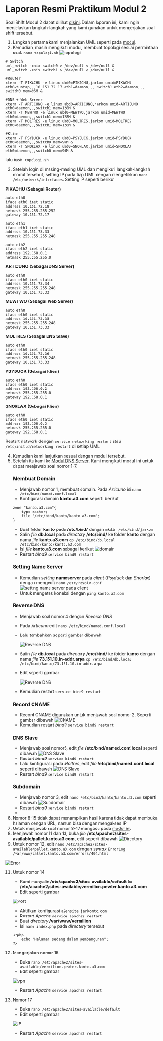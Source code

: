 

# Laporan Resmi Praktikum Modul 2

Soal Shift Modul 2 dapat dilihat [disini](Soal/Soal%20Shift%20Modul%202.pdf). Dalam laporan ini, kami ingin menjelaskan langkah-langkah yang kami gunakan untuk mengerjakan soal shift tersebut.

1. Langkah pertama kami menjalankan UML seperti pada [modul](https://github.com/afrchmdi/Jarkom-Modul-Pengenalan-UML).
2. Kemudian, masih mengikuti modul, membuat topologi sesuai permintaan soal. `nano topologi.sh`
![topologi](/Gambar/topologi.png)

```shell
# Switch
uml_switch -unix switch0 > /dev/null < /dev/null &
uml_switch -unix switch1 > /dev/null < /dev/null &

#Router
xterm -T PIKACHU -e linux ubd0=PIKACHU,jarkom umid=PIKACHU eth0=tuntap,,,10.151.72.17 eth1=daemon,,, switch1 eth2=daemon,,, switch0 mem=96M &

#DNS + Web Server
xterm -T ARTICUNO -e linux ubd0=ARTICUNO,jarkom umid=ARTICUNO eth0=daemon,,,switch1 mem=128M &
xterm -T MEWTWO -e linux ubd0=MEWTWO,jarkom umid=MEWTWO eth0=daemon,,,switch1 mem=128M &
xterm -T MOLTRES -e linux ubd0=MOLTRES,jarkom umid=MOLTRES eth0=daemon,,,switch1 mem=128M &

#Klien
xterm -T PSYDUCK -e linux ubd0=PSYDUCK,jarkom umid=PSYDUCK eth0=daemon,,,switch0 mem=96M &
xterm -T SNORLAX -e linux ubd0=SNORLAX,jarkom umid=SNOXLAX eth0=daemon,,,switch0 mem=96M &
```
lalu `bash topologi.sh`

3. Setelah login di masing-masing UML dan mengikuti langkah-langkah modul tersebut, setting IP pada tiap UML dengan mengetikkan `nano /etc/network/interfaces`. Setting IP seperti berikut

**PIKACHU (Sebagai Router)**
```
auto eth0
iface eth0 inet static
address 10.151.72.18
netmask 255.255.255.252
gateway 10.151.72.17

auto eth1
iface eth1 inet static
address 10.151.73.33
netmask 255.255.255.248

auto eth2
iface eth2 inet static
address 192.168.0.1
netmask 255.255.255.0
```

**ARTICUNO (Sebagai DNS Server)**
```
auto eth0
iface eth0 inet static
address 10.151.73.34
netmask 255.255.255.248
gateway 10.151.73.33
```

**MEWTWO (Sebagai Web Server)**
```
auto eth0
iface eth0 inet static
address 10.151.73.35
netmask 255.255.255.248
gateway 10.151.73.33
```

**MOLTRES (Sebagai DNS Slave)**
```
auto eth0
iface eth0 inet static
address 10.151.73.36
netmask 255.255.255.248
gateway 10.151.73.33
```

**PSYDUCK (Sebagai Klien)**
```
auto eth0
iface eth0 inet static
address 192.168.0.2
netmask 255.255.255.0
gateway 192.168.0.1
```

**SNORLAX (Sebagai Klien)**
```
auto eth0
iface eth0 inet static
address 192.168.0.3
netmask 255.255.255.0
gateway 192.168.0.1
```
Restart network dengan `service networking restart` atau `/etc/init.d/networking restart` di setiap UML.

4. Kemudian kami lanjutkan sesuai dengan modul tersebut.
5. Setelah itu kami ke [Modul DNS Server](https://github.com/ismail2803/Jarkom-modul-2-2019/blob/master/DNS/README.md). Kami mengikuti modul ini untuk dapat menjawab soal nomor 1-7.
	### Membuat Domain
	- Menjawab nomor 1, membuat domain. Pada *Articuno* isi `nano /etc/bind/named.conf.local`
	- Konfigurasi domain **kanto.a3.com** seperti berikut
	```shell
	zone "kanto.a3.com"{
		type master;
		file "/etc/bind/kanto/kanto.a3.com";
	};
	```
	- Buat folder **kanto** pada **/etc/bind/** dengan `mkdir /etc/bind/jarkom`
	- Salin *file* **db.local** pada *directory* **/etc/bind/** ke folder **kanto** dengan nama *file* **kanto.a3.com**
		`cp /etc/bind/db.local /etc/bind/kanto/kanto.a3.com`
	- Isi *file* **kanto.a3.com** sebagai berikut
		![domain](/Gambar/kanto.PNG)
	- Restart *bind9* `service bind9 restart`
	### Setting Name Server
	- Kemudian *setting* **nameserver** pada *client* (*Psyduck* dan *Snorlax*) dengan mengedit `nano /etc/resolv.conf`
		![setting name server pada client](/Gambar/nameserver.PNG)
	- Untuk mengetes koneksi dengan `ping kanto.a3.com`
	### Reverse DNS
	- Menjawab soal nomor 4 dengan *Reverse DNS*
	- Pada *Articuno* edit `nano /etc/bind/named.conf.local`
	- Lalu tambahkan seperti gambar dibawah
		
		![Reverse DNS](/Gambar/reverse.PNG)
	- Salin *file* **db.local** pada *directory* **/etc/bind/** ke folder **kanto** dengan nama *file* **73.151.10.in-addr.arpa**
	`cp /etc/bind/db.local /etc/bind/kanto/73.151.10.in-addr.arpa`
	- Edit seperti gambar
		
		![Reverse DNS](/Gambar/reverse2.PNG)
	- Kemudian restart `service bind9 restart`
	### Record CNAME
	- Record CNAME digunakan untuk menjawab soal nomor 2. Seperti gambar dibawah
		![CNAME](/Gambar/kanto.PNG) 
	- Kemudian restart *bind9* `service bind9 restart`
	### DNS Slave
	-  Menjawab soal nomor5, edit *file* **/etc/bind/named.conf.local** seperti dibawah
	![DNS Slave](/Gambar/slave.PNG)
	- Restart *bind9* `service bind9 restart`
	- Lalu konfigurasi pada *Moltres*, edit *file* **/etc/bind/named.conf.local** seperti dibawah
	![DNS Slave](/Gambar/slave2.PNG)
	- Restart *bind9* `service bind9 restart`
	### Subdomain
	- Menjawab nomor 3, edit `nano /etc/bind/kanto/kanto.a3.com` seperti dibawah
	![Subdomain](/Gambar/kanto.PNG)
	- Restart *bind9* `service bind9 restart`
	- 
6. Nomor 8-15 tidak dapat menampilkan hasil karena tidak dapat membuka halaman dengan URL, namun bisa dengan mengakses IP
7. Untuk menjawab soal nomor 8-17 mengacu pada [modul ini](https://github.com/ismail2803/Jarkom-modul-2-2019/tree/master/WebServer).
8. Menjawab nomor 11 dan 13, buka *file* **/etc/apache2/sites-available/pallet.kanto.a3.com**, edit seperti dibawah
![Directory](/Gambar/no11.PNG)
9. Untuk nomor 12, edit `nano /etc/apache2/sites-available/pallet.kanto.a3.com` dengan *syntax* `ErrorLog /var/www/pallet.kanto.a3.com/errors/404.html`

![Error](/Gambar/error.PNG)

11. Untuk nomor 14
	- Kami menyalin **/etc/apache2/sites-available/default** ke **/etc/apache2/sites-available/vermilion.pewter.kanto.a3.com**
	- Edit seperti gambar
	
	![Port](/Gambar/vermilion.PNG)
	- Aktifkan konfigurasi `a2ensite jarkomtc.com`
	- Restart *Apache* `service apache2 restart`
	- Buat *directory* **/var/www/vermilion**
	- Isi `nano index.php` pada *directory* tersebut
	```shell
	<?php
		echo "Halaman sedang dalam pembangunan";
	?>
	```
12. Mengerjakan nomor 15
	- Buka `nano /etc/apache2/sites-available/vermilion.pewter.kanto.a3.com`
	- Edit seperti gambar
	
	![vpn](/Gambar/vpn.PNG)
	- Restart *Apache* `service apache2 restart`
13. Nomor 17
	- Buka `nano /etc/apache2/sites-available/default`
	- Edit seperti gambar
	
	![IP](/Gambar/default.PNG)
	- Restart *Apache* `service apache2 restart`